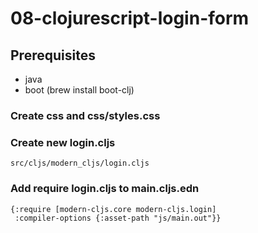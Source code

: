 # 08-clojurescript-login-form

## Prerequisites
- java
- boot (brew install boot-clj)

### Create css and css/styles.css

### Create new login.cljs
```
src/cljs/modern_cljs/login.cljs
```

### Add require login.cljs to main.cljs.edn
```
{:require [modern-cljs.core modern-cljs.login]
 :compiler-options {:asset-path "js/main.out"}}
```
